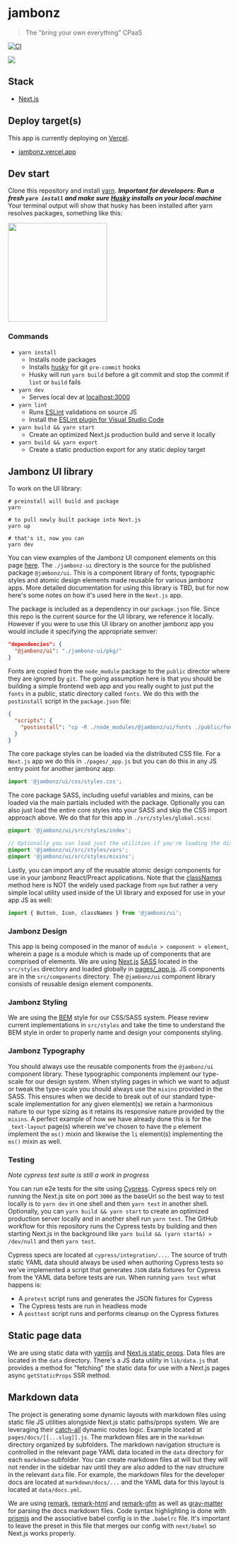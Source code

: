 jambonz
=======

> The "bring your own everything" CPaaS

[![CI](https://github.com/jambonz/next-static-site/actions/workflows/main.yml/badge.svg)](https://github.com/jambonz/next-static-site/actions/workflows/main.yml)

![](/public/jambonz.png)

## Stack

- [Next.js](https://nextjs.org)

## Deploy target(s)

This app is currently deploying on [Vercel](https://vercel.com).

- [jambonz.vercel.app](https://jambonz.vercel.app)

## Dev start

Clone this repository and install [yarn](https://yarnpkg.com/getting-started/install). ***Important for developers: Run a fresh `yarn install` and make sure [Husky](https://typicode.github.io/husky/) installs on your local machine*** Your terminal output will show that husky has been installed after yarn resolves packages, something like this:

<img src="/public/husky_screenshot.png" width="224" height="auto" />

### Commands

- `yarn install`
  - Installs node packages
  - Installs [husky](https://typicode.github.io/husky/) for git `pre-commit` hooks
  - Husky will run `yarn build` before a git commit and stop the commit if `lint` or `build` fails
- `yarn dev`
  - Serves local dev at [localhost:3000](http://localhost:3000)
- `yarn lint`
  - Runs [ESLint](https://eslint.org/) validations on source JS
  - Install the [ESLint plugin for Visual Studio Code](https://marketplace.visualstudio.com/items?itemName=dbaeumer.vscode-eslint&ssr=false#overview)
- `yarn build && yarn start`
  - Create an optimized Next.js production build and serve it locally
- `yarn build && yarn export`
  - Create a static production export for any static deploy target

## Jambonz UI library

To work on the UI library:

```shell
# preinstall will build and package
yarn

# to pull newly built package into Next.js
yarn up

# that's it, now you can
yarn dev
```

You can view examples of the Jambonz UI component elements on this page [here](https://jambonz.org/jambonz-ui/). The `./jambonz-ui` directory is the source for the published package `@jambonz/ui`. This is a component library of fonts, typographic styles and atomic design elements made reusable for various jambonz apps. More detailed documentation for using this library is TBD, but for now here's some notes on how it's used here in the `Next.js` app.

The package is included as a dependency in our `package.json` file. Since this repo is the current source for the UI library, we reference it locally. However if you were to use this UI library on another jambonz app you would include it specifying the appropriate semver:

```json
"dependencies": {
  "@jambonz/ui": "./jambonz-ui/pkg/"
}
```

Fonts are copied from the `node_module` package to the `public` director where they are ignored by `git`. The going assumption here is that you should be building a simple frontend web app and you really ought to just put the `fonts` in a public, static directory called `fonts`. We do this with the `postinstall` script in the `package.json` file:

```json
{
  "scripts": {
    "postinstall": "cp -R ./node_modules/@jambonz/ui/fonts ./public/fonts"
  }
}
```

The core package styles can be loaded via the distributed CSS file. For a `Next.js` app we do this in `./pages/_app.js` but you can do this in any JS entry point for another jambonz app:

```js
import '@jambonz/ui/css/styles.css';
```

The core package SASS, including useful variables and mixins, can be loaded via the main partials included with the package. Optionally you can also just load the entire core styles into your SASS and skip the CSS import approach above. We do that for this app in `./src/styles/global.scss`:

```scss
@import '@jambonz/ui/src/styles/index';

// Optionally you can load just the utilities if you're loading the distributed CSS instead
@import '@jambonz/ui/src/styles/vars';
@import '@jambonz/ui/src/styles/mixins';
```

Lastly, you can import any of the reusable atomic design components for use in your jambonz React/Preact applications. Note that the [classNames](./jambonz-ui/utils.js) method here is NOT the widely used package from `npm` but rather a very simple local utility used inside of the UI library and exposed for use in your app JS as well:

```js
import { Button, Icon, classNames } from '@jambonz/ui';
```

### Jambonz Design

This app is being composed in the manor of `module > component > element`, wherein a page is a module which is made up of components that are comprised of elements. We are using [Next.js](https://nextjs.org) [SASS](https://nextjs.org/learn/basics/assets-metadata-css/css-styling) located in the `src/styles` directory and loaded globally in [pages/_app.js](/pages/_app.js). JS components are in the `src/components` directory. The `@jambonz/ui` component library consists of reusable design element components.

### Jambonz Styling

We are using the [BEM](http://getbem.com/) style for our CSS/SASS system. Please review current implementations in `src/styles` and take the time to understand the BEM style in order to properly name and design your components styling.

### Jambonz Typography

You should always use the reusable components from the `@jambonz/ui` component library. These typographic components implement our type-scale for our design system. When styling pages in which we want to adjust or tweak the type-scale you should always use the `mixins` provided in the SASS. This ensures when we decide to break out of our standard type-scale implementation for any given element(s) we retain a harmonious nature to our type sizing as it retains its responsive nature provided by the `mixins`. A perfect example of how we have already done this is for the `_text-layout` page(s) wherein we've chosen to have the `p` element implement the `ms()` mixin and likewise the `li` element(s) implementing the `ms()` mixin as well.

### Testing

*Note cypress test suite is still a work in progress*

You can run e2e tests for the site using [Cypress](https://docs.cypress.io). Cypress specs rely on running the Next.js site on port `3000` as the baseUrl so the best way to test locally is to `yarn dev` in one shell and then `yarn test` in another shell. Optionally, you can `yarn build && yarn start` to create an optimized production server locally and in another shell run `yarn test`. The GitHub workflow for this repository runs the Cypress tests by building and then starting Next.js in the background like `yarn build && (yarn start&) > /dev/null` and then `yarn test`.

Cypress specs are located at `cypress/integration/...`. The source of truth static YAML data should always be used when authoring Cypress tests so we've implemented a script that generates `JSON` data fixtures for Cypress from the YAML data before tests are run. When running `yarn test` what happens is:

* A `pretest` script runs and generates the JSON fixtures for Cypress
* The Cypress tests are run in headless mode
* A `posttest` script runs and performs cleanup on the Cypress fixtures

## Static page data

We are using static data with [yamljs](https://www.npmjs.com/package/yamljs) and [Next.js static props](https://nextjs.org/docs/basic-features/data-fetching#getstaticprops-static-generation). Data files are located in the `data` directory. There's a JS data utility in `lib/data.js` that provides a method for "fetching" the static data for use with a Next.js pages async `getStaticProps` SSR method.

## Markdown data

The project is generating some dynamic layouts with markdown files using static file JS utilities alongside Next.js static paths/props system. We are leveraging their [catch-all](https://nextjs.org/docs/routing/dynamic-routes#optional-catch-all-routes) dynamic routes logic. Example located at `pages/docs/[[...slug]].js`. The markdown files are in the `markdown` directory organized by subfolders. The markdown navigation structure is controlled in the relevant page YAML data located in the `data` directory for each `markdown` subfolder. You can create markdown files at will but they will not render in the sidebar nav until they are also added to the nav structure in the relevant `data` file. For example, the markdown files for the developer docs are located at `markdown/docs/...` and the YAML data for this layout is located at `data/docs.yml`.

We are using [remark](https://github.com/remarkjs/remark), [remark-html](https://github.com/remarkjs/remark-html) and [remark-gfm](https://github.com/remarkjs/remark-gfm) as well as [gray-matter](https://github.com/jonschlinkert/gray-matter) for parsing the docs markdown files. Code syntax highlighting is done with [prismjs](https://prismjs.com) and the associative babel config is in the `.babelrc` file. It's important to leave the preset in this file that merges our config with `next/babel` so Next.js works properly.
